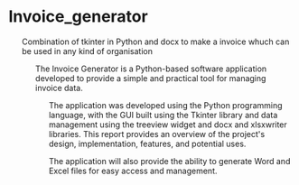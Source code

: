 # Invoice_generator
<ul>Combination of tkinter in Python and docx to make a invoice whuch can be used in any kind of organisation

<ul>The Invoice Generator is a Python-based software application developed to provide a simple and practical tool for managing invoice data.

<ul>The application was developed using the Python programming language, with the GUI built using the Tkinter library and data management using the treeview widget and docx and xlsxwriter libraries. This report provides an overview of the project's design, implementation, features, and potential uses.

The application will also provide the ability to generate Word and Excel files for easy access and management.
